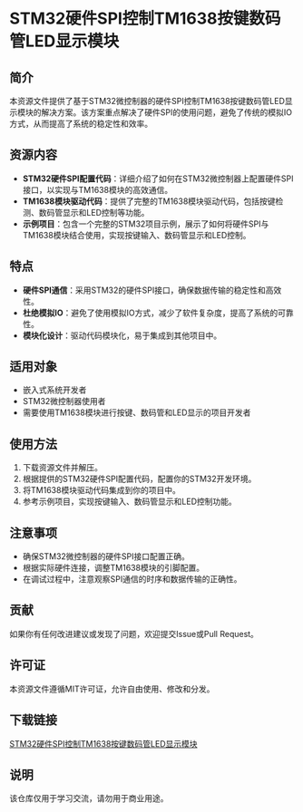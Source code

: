 # STM32硬件SPI控制TM1638按键数码管LED显示模块

## 简介
本资源文件提供了基于STM32微控制器的硬件SPI控制TM1638按键数码管LED显示模块的解决方案。该方案重点解决了硬件SPI的使用问题，避免了传统的模拟IO方式，从而提高了系统的稳定性和效率。

## 资源内容
- **STM32硬件SPI配置代码**：详细介绍了如何在STM32微控制器上配置硬件SPI接口，以实现与TM1638模块的高效通信。
- **TM1638模块驱动代码**：提供了完整的TM1638模块驱动代码，包括按键检测、数码管显示和LED控制等功能。
- **示例项目**：包含一个完整的STM32项目示例，展示了如何将硬件SPI与TM1638模块结合使用，实现按键输入、数码管显示和LED控制。

## 特点
- **硬件SPI通信**：采用STM32的硬件SPI接口，确保数据传输的稳定性和高效性。
- **杜绝模拟IO**：避免了使用模拟IO方式，减少了软件复杂度，提高了系统的可靠性。
- **模块化设计**：驱动代码模块化，易于集成到其他项目中。

## 适用对象
- 嵌入式系统开发者
- STM32微控制器使用者
- 需要使用TM1638模块进行按键、数码管和LED显示的项目开发者

## 使用方法
1. 下载资源文件并解压。
2. 根据提供的STM32硬件SPI配置代码，配置你的STM32开发环境。
3. 将TM1638模块驱动代码集成到你的项目中。
4. 参考示例项目，实现按键输入、数码管显示和LED控制功能。

## 注意事项
- 确保STM32微控制器的硬件SPI接口配置正确。
- 根据实际硬件连接，调整TM1638模块的引脚配置。
- 在调试过程中，注意观察SPI通信的时序和数据传输的正确性。

## 贡献
如果你有任何改进建议或发现了问题，欢迎提交Issue或Pull Request。

## 许可证
本资源文件遵循MIT许可证，允许自由使用、修改和分发。

## 下载链接
[STM32硬件SPI控制TM1638按键数码管LED显示模块](https://pan.quark.cn/s/2553e9dbad43)

## 说明

该仓库仅用于学习交流，请勿用于商业用途。
